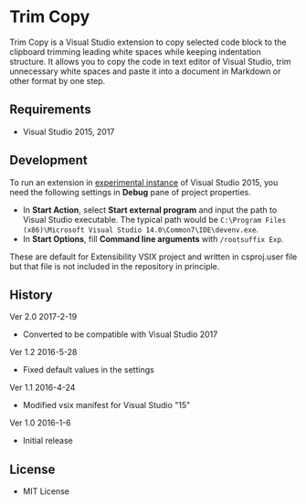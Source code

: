 ﻿# Trim Copy

Trim Copy is a Visual Studio extension to copy selected code block to the clipboard trimming leading white spaces while keeping indentation structure. It allows you to copy the code in text editor of Visual Studio, trim unnecessary white spaces and paste it into a document in Markdown or other format by one step.

## Requirements

 * Visual Studio 2015, 2017

## Development

To run an extension in [experimental instance](https://msdn.microsoft.com/en-us/library/bb166560.aspx) of Visual Studio 2015, you need the following settings in __Debug__ pane of project properties.

 - In __Start Action__, select __Start external program__ and input the path to Visual Studio executable. The typical path would be `C:\Program Files (x86)\Microsoft Visual Studio 14.0\Common7\IDE\devenv.exe`.
 - In __Start Options__, fill __Command line arguments__ with `/rootsuffix Exp`.

These are default for Extensibility VSIX project and written in csproj.user file but that file is not included in the repository in principle.

## History

Ver 2.0 2017-2-19

 - Converted to be compatible with Visual Studio 2017

Ver 1.2 2016-5-28

 - Fixed default values in the settings

Ver 1.1 2016-4-24

 - Modified vsix manifest for Visual Studio "15"

Ver 1.0 2016-1-6

 - Initial release

## License

 - MIT License